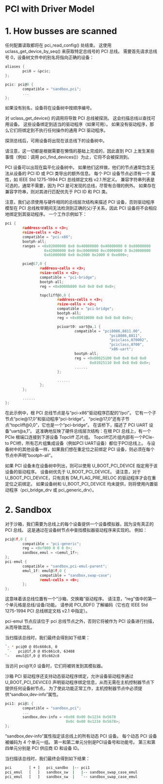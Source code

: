 
# PCI with Driver Model

# 1. How busses are scanned

任何配置读取都将在 pci_read_config() 处结束。 这使用 uclass_get_device_by_seq() 来获取特定总线号的 PCI 总线。 需要首先请求总线号 0，设备树文件中的别名将指向正确的设备：

```c
aliases {
        pci0 = &pcic;
};

pcic: pci@0 {
        compatible = "sandbox,pci";
        ...
};
```

如果没有别名，设备将在设备树中按顺序编号。

对 uclass_get_device() 的调用将导致 PCI 总线被探测。 这会扫描总线以查找可用设备。 这些设备绑定到适当的驱动程序（如果可用）。 如果没有驱动程序，那么它们将绑定到不执行任何操作的通用 PCI 驱动程序。

探测总线后，可用设备将出现在该总线下的设备树中。

请注意，这一切都是根据需要在懒惰的基础上完成的，因此直到 PCI 上发生某些事情（例如：调用 pci_find_devices()）为止，它将不会被探测到。

PCI 设备可以出现在扁平化设备树中。 如果他们这样做，他们的节点通常包含无法从设备的 PCI ID 或 PCI 类导出的额外信息。 每个 PCI 设备节点必须有一个 <reg> 属性，如 IEEE Std 1275-1994 PCI 总线绑定文档 v2.1 所定义。 兼容字符串列表是可选的，通常不需要，因为 PCI 是可发现的总线，尽管有合理的例外。 如果存在兼容字符串，则对其进行匹配优先于 PCI ID 和 PCI 类。

注意，我们必须使用与硬件相同的总线层次结构来描述 PCI 设备，否则驱动程序模型在 PCI 总线枚举期间无法检测到正确的父/子关系，因此 PCI 设备将不会相应地绑定到其驱动程序。 一个工作示例如下：

```c
pci {
        #address-cells = <3>;
        #size-cells = <2>;
        compatible = "pci-x86";
        bootph-all;
        ranges = <0x02000000 0x0 0x40000000 0x40000000 0 0x80000000
                  0x42000000 0x0 0xc0000000 0xc0000000 0 0x20000000
                  0x01000000 0x0 0x2000 0x2000 0 0xe000>;

        pcie@17,0 {
                #address-cells = <3>;
                #size-cells = <2>;
                compatible = "pci-bridge";
                bootph-all;
                reg = <0x0000b800 0x0 0x0 0x0 0x0>;

                topcliff@0,0 {
                        #address-cells = <3>;
                        #size-cells = <2>;
                        compatible = "pci-bridge";
                        bootph-all;
                        reg = <0x00010000 0x0 0x0 0x0 0x0>;

                        pciuart0: uart@a,1 {
                                compatible = "pci8086,8811.00",
                                                "pci8086,8811",
                                                "pciclass,070002",
                                                "pciclass,0700",
                                                "x86-uart";
                                bootph-all;
                                reg = <0x00025100 0x0 0x0 0x0 0x0
                                       0x01025110 0x0 0x0 0x0 0x0>;
                                ......
                        };

                        ......
                };
        };

        ......
};
```

在此示例中，根 PCI 总线节点是与“pci-x86”驱动程序匹配的“/pci”。 它有一个子节点“pcie@17,0”和驱动程序“pci-bridge”。 “pcie@17,0”还有子节点“topcliff@0,0”，它也是一个“pci-bridge”。 在该桥下，描述了 PCI UART 设备“uart@a,1”。 这准确地反映了硬件总线层次结构：在根 PCI 总线上，有一个 PCIe 根端口连接到下游设备 Topcliff 芯片组。 Topcliff芯片组内部有一个PCIe-to PCI桥，所有芯片组集成设备（例如PCI UART设备）都位于PCI总线上。 与设备树中的其他设备一样，如果我们想在重定位之前绑定 PCI 设备，则必须在每个节点中声明“bootph-all”。

如果 PCI 设备未在设备树中列出，则可以使用 U_BOOT_PCI_DEVICE 指定用于该设备的驱动程序。 设备树优先于 U_BOOT_PCI_DEVICE。 请注意，对于 U_BOOT_PCI_DEVICE，只有具有 DM_FLAG_PRE_RELOC 的驱动程序才会在重定位之前绑定。 如果设备树和 U_BOOT_PCI_DEVICE 均未提供，则将使用内置驱动程序（pci_bridge_drv 或 pci_generic_drv）。


# 2. Sandbox

对于沙箱，我们需要为总线上的每个设备提供一个设备模拟器，因为没有真正的 PCI 总线。 这是通过在设备树节点中查找模拟器驱动程序来实现的。 例如：

```c
pci@1f,0 {
        compatible = "pci-generic";
        reg = <0xf800 0 0 0 0>;
        sandbox,emul = <&emul_1f>;
};
pci-emul {
        compatible = "sandbox,pci-emul-parent";
        emul_1f: emul@1f,0 {
                compatible = "sandbox,swap-case";
                #emul-cells = <0>;
        };
};
```

这意味着该总线位置有一个“沙箱、交换箱”驱动程序。 请注意，“reg”值中的第一个单元格是总线/设备/功能。 请参阅 PCI_BDF() 了解编码（它也在 IEEE Std 1275-1994 PCI 总线绑定文档 v2.1 中指定）。

pci-emul 节点应该位于 pci 总线节点之外，否则它将被作为 PCI 设备进行扫描，从而导致混乱。

当扫描该总线时，我们最终会得到如下结果：

```bash
`- * pci@0 @ 05c660c8, 0
 `-   pci@1f,0 @ 05c661c8, 63488
`-   emul@1f,0 @ 05c662c8
```

当访问 pci@1f,0 设备时，它们将被转发到其模拟器。

沙箱 PCI 驱动程序还支持动态驱动程序绑定，允许设备驱动程序通过 U_BOOT_PCI_DEVICE() 声明驱动程序绑定信息，从而无需在主机控制器节点下提供任何设备树节点。 为了使此功能正常工作，主机控制器节点中必须提供“sandbox,dev-info”属性。

```c
pci1: pci@1 {
        compatible = "sandbox,pci";
        ...
        sandbox,dev-info = <0x08 0x00 0x1234 0x5678
                            0x0c 0x00 0x1234 0x5678>;
};
```

“sandbox,dev-info”属性指定该总线上的所有动态 PCI 设备。 每个动态 PCI 设备被编码为 4 个单元一组。 第一和第二单元分别是PCI设备号和功能号。 第三和第四单元分别是 PCI 供应商 ID 和设备 ID。

当扫描该总线时，我们最终会得到如下结果：

```bash
pci        [ + ]   pci_sandbo  |-- pci1
pci_emul   [   ]   sandbox_sw  |   |-- sandbox_swap_case_emul
pci_emul   [   ]   sandbox_sw  |   `-- sandbox_swap_case_emul
```
